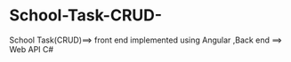 # School-Task-CRUD-
School Task(CRUD)==> front end implemented using Angular ,Back end ==> Web API C#
